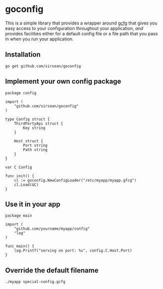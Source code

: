 # goconfig

This is a simple library that provides a wrapper around [gcfg](https://code.google.com/p/gcfg/) that gives you
easy access to your configuration throughout your application, _and_ provides
facilities either for a default config file or a file path that you pass in when
you run your application.

## Installation

```
go get github.com/sirsean/goconfig
```

## Implement your own config package

```
package config

import (
	"github.com/sirsean/goconfig"
)

type Config struct {
	ThirdPartyApi struct {
		Key string
	}

	Host struct {
		Port string
		Path string
	}
}

var C Config

func init() {
	cl := goconfig.NewConfigLoader("/etc/myapp/myapp.gfcg")
	cl.Load(&C)
}
```

## Use it in your app

```
package main

import (
    "github.com/yourname/myapp/config"
    "log"
)

func main() {
    log.Printf("serving on port: %v", config.C.Host.Port)
}
```

## Override the default filename

```
./myapp special-config.gcfg
```
